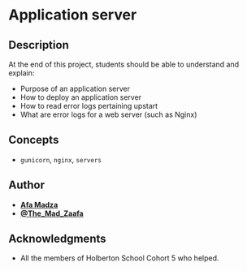 # Application server

## Description
At the end of this project, students should be able to understand and explain:

* Purpose of an application server
* How to deploy an application server
* How to read error logs pertaining upstart
* What are error logs for a web server (such as Nginx)

## Concepts
* ``gunicorn``, ``nginx``, ``servers``

## Author

* [**Afa Madza**](https://github.com/AfaMadza)
* [**@The_Mad_Zaafa**](https://twitter.com/The_Mad_Zaafa)

## Acknowledgments
* All the members of Holberton School Cohort 5 who helped.